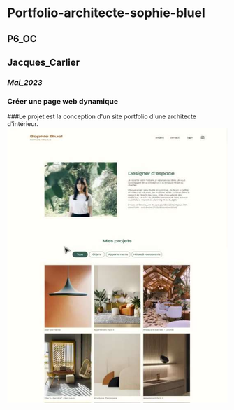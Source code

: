 # **Portfolio-architecte-sophie-bluel**
## P6_OC
##  **Jacques_Carlier**
###  _Mai_2023_
### Créer une page web dynamique
###Le projet est la conception d'un site portfolio d'une architecte d'intérieur.
![accueil du site de Sophie Bluel.](./img/sophie11.jpg)